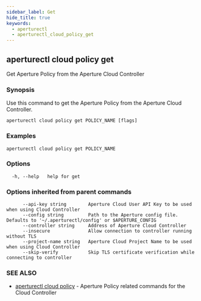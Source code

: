 ```yaml
---
sidebar_label: Get
hide_title: true
keywords:
  - aperturectl
  - aperturectl_cloud_policy_get
---
```


<!-- markdownlint-disable -->

## aperturectl cloud policy get

Get Aperture Policy from the Aperture Cloud Controller

### Synopsis

Use this command to get the Aperture Policy from the Aperture Cloud Controller.

```
aperturectl cloud policy get POLICY_NAME [flags]
```

### Examples

```
aperturectl cloud policy get POLICY_NAME
```

### Options

```
  -h, --help   help for get
```

### Options inherited from parent commands

```
      --api-key string        Aperture Cloud User API Key to be used when using Cloud Controller
      --config string         Path to the Aperture config file. Defaults to '~/.aperturectl/config' or $APERTURE_CONFIG
      --controller string     Address of Aperture Cloud Controller
      --insecure              Allow connection to controller running without TLS
      --project-name string   Aperture Cloud Project Name to be used when using Cloud Controller
      --skip-verify           Skip TLS certificate verification while connecting to controller
```

### SEE ALSO

- [aperturectl cloud policy](/reference/aperturectl/cloud/policy/policy.md) - Aperture Policy related commands for the Cloud Controller
